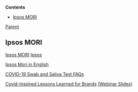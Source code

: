 <!-- START doctoc generated TOC please keep comment here to allow auto update -->
<!-- DON'T EDIT THIS SECTION, INSTEAD RE-RUN doctoc TO UPDATE -->
**Contents**

- [Ipsos MORI](#ipsos-mori)

<!-- END doctoc generated TOC please keep comment here to allow auto update -->

[Parent](#pages/blog/cv19/index)

## Ipsos MORI

[Ipsos MORI](https://en.wikipedia.org/wiki/Ipsos_MORI)
[Ipsos](https://en.wikipedia.org/wiki/Ipsos)


[Ipsos Mori in English](https://translate.google.com/#view=home&op=translate&sl=la&tl=en&text=ipsos%20mori)

[COVID-19 Swab and Saliva Test FAQs](https://www.ipsos.com/ipsos-mori/en-uk/covid-19-swab-and-saliva-test-faqs)

[Covid-Inspired Lessons Learned for Brands](https://www.ipsos.com/en-us/knowledge/media-brand-communication/Covid-Inspired-Lessons-Learned-for-Brands) [(Webinar Slides)](https://www.ipsos.com/sites/default/files/ct/publication/documents/2020-07/ipsos_webinar_-_crisis_averted_final_handout.pdf)

